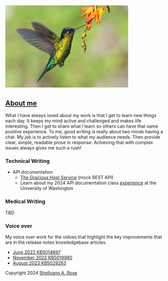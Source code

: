 # ![Humming bird](HummingBird.jpg)

## [About me](https://www.linkedin.com/in/shellyann-rose-235624/)

What I have always loved about my work is that I get to learn new things each day. It keeps my mind active and challenged and makes life interesting. Then I get to share what I learn so others can have that same positive experience. To me, good writing is really about two minds having a chat. My job is to actively listen to what my audience needs. Then provide clear, simple, readable prose in response. Achieving that with complex issues always gives me such a rush!

### Technical Writing

* API documentation
  * [The Gracious Host Service](https://shellyannrose.github.io/warm-welcome-home-swap-hosting/) (mock REST API)
  * Learn about my 2024 API documentation class [experience](UWAPIjourney.md) at the University of Washington

### Medical Writing

TBD

### Voice over

My voice over work for the vidoes that highlight the key improvements that are in the release notes knowledgebase articles.
* [June 2022 KB5014697](https://support.microsoft.com/en-us/topic/june-14-2022-kb5014697-os-build-22000-739-cd3aaa0b-a8da-44a0-a778-dfb6f1d9ea11)
* [November 2022 KB5019980](https://youtu.be/srJjdxw6Gi0?si=sNkWjCuW8eck7JED)
* [August 2023 KB5029263](https://youtu.be/GJ6PhQzqNjM?si=7WDQb2LWk2JX833s)

Copyright 2024 [Shellyann A. Rose](https://www.linkedin.com/in/shellyann-rose-235624/)
